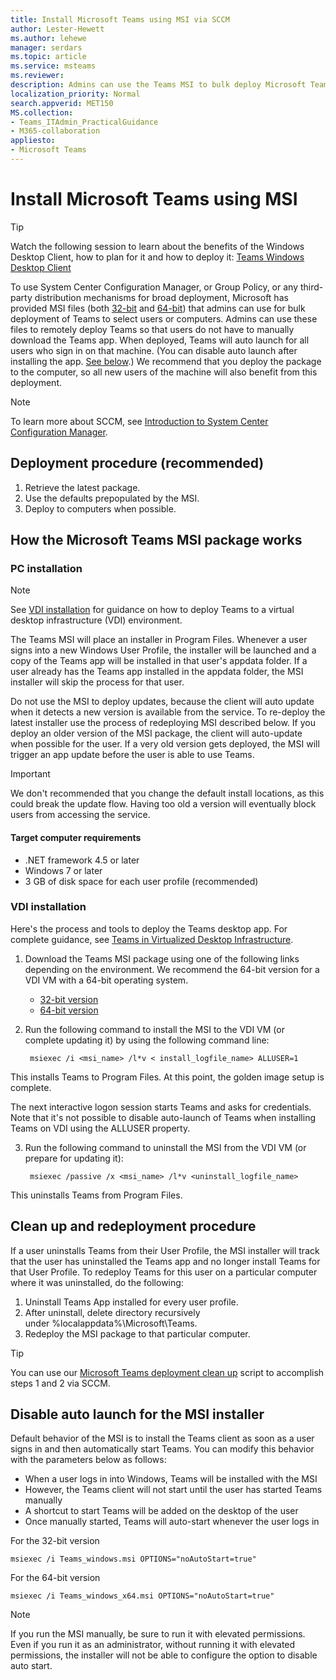 ```yaml
---
title: Install Microsoft Teams using MSI via SCCM
author: Lester-Hewett
ms.author: lehewe
manager: serdars
ms.topic: article
ms.service: msteams
ms.reviewer: 
description: Admins can use the Teams MSI to bulk deploy Microsoft Teams to select users or computers.
localization_priority: Normal
search.appverid: MET150
MS.collection: 
- Teams_ITAdmin_PracticalGuidance
- M365-collaboration
appliesto: 
- Microsoft Teams
---
```


Install Microsoft Teams using MSI
=================================

> [!Tip]
> Watch the following session to learn about the benefits of the Windows Desktop Client, how to plan for it and how to deploy it: [Teams Windows Desktop Client](https://aka.ms/teams-clients)

To use System Center Configuration Manager, or Group Policy, or any third-party distribution mechanisms for broad deployment, Microsoft has provided MSI files (both [32-bit](https://aka.ms/teams32bitmsi) and [64-bit](https://aka.ms/teams64bitmsi)) that admins can use for bulk deployment of Teams to select users or computers. Admins can use these files to remotely deploy Teams so that users do not have to manually download the Teams app. When deployed, Teams will auto launch for all users who sign in on that machine. (You can disable auto launch after installing the app. [See below](#disable-auto-lanuch-for-the-msi-installer).)
We recommend that you deploy the package to the computer, so all new users of the machine will also benefit from this deployment. 
 
> [!Note] 
> To learn more about SCCM, see [Introduction to System Center Configuration Manager](https://docs.microsoft.com/sccm/core/understand/introduction).

## Deployment procedure (recommended)
1. Retrieve the latest package.
2. Use the defaults prepopulated by the MSI.
3. Deploy to computers when possible.

## How the Microsoft Teams MSI package works

### PC installation

> [!Note] 
> See [VDI installation](#vdi-installation) for guidance on how to deploy Teams to a virtual desktop infrastructure (VDI) environment.

The Teams MSI will place an installer in Program Files. Whenever a user signs into a new Windows User Profile, the installer will be launched and a copy of the Teams app will be installed in that user's appdata folder. If a user already has the Teams app installed in the appdata folder, the MSI installer will skip the process for that user.

Do not use the MSI to deploy updates, because the client will auto update when it detects a new version is available from the service. To re-deploy the latest installer use the process of redeploying MSI described below. If you deploy an older version of the MSI package, the client will auto-update when possible for the user. If a very old version gets deployed, the MSI will trigger an app update before the user is able to use Teams. 

> [!Important] 
> We don't recommended that you change the default install locations, as this could break the update flow. Having too old a version will eventually block users from accessing the service. 

#### Target computer requirements

- .NET framework 4.5 or later
- Windows 7 or later
- 3 GB of disk space for each user profile (recommended)

### VDI installation

Here's the process and tools to deploy the Teams desktop app. For complete guidance, see [Teams in Virtualized Desktop Infrastructure](teams-in-vdi.md). 

1. Download the Teams MSI package using one of the following links depending on the environment. We recommend the 64-bit version for a VDI VM with a 64-bit operating system.

    - [32-bit version](https://teams.microsoft.com/downloads/desktopurl?env=production&plat=windows&download=true&managedInstaller=true)
    - [64-bit version](https://teams.microsoft.com/downloads/desktopurl?env=production&plat=windows&download=true&managedInstaller=true&arch=x64)

2. Run the following command to install the MSI to the VDI VM (or complete updating it) by using the following command line: 

        msiexec /i <msi_name> /l*v < install_logfile_name> ALLUSER=1 

This installs Teams to Program Files. At this point, the golden image setup is complete. 
 
The next interactive logon session starts Teams and asks for credentials. Note that it's not possible to disable auto-launch of Teams when installing Teams on VDI using the ALLUSER property. 

3. Run the following command to uninstall the MSI from the VDI VM (or prepare for updating it):

        msiexec /passive /x <msi_name> /l*v <uninstall_logfile_name> 

This uninstalls Teams from Program Files. 

## Clean up and redeployment procedure
If a user uninstalls Teams from their User Profile, the MSI installer will track that the user has uninstalled the Teams app and no longer install Teams for that User Profile. To redeploy Teams for this user on a particular computer where it was uninstalled, do the following:

1. Uninstall Teams App installed for every user profile. 
2. After uninstall, delete directory recursively under %localappdata%\Microsoft\Teams\. 
3. Redeploy the MSI package to that particular computer.

> [!TIP] 
> You can use our [Microsoft Teams deployment clean up](scripts/Powershell-script-teams-deployment-clean-up.md) script to accomplish steps 1 and 2 via SCCM. 	
					
## Disable auto launch for the MSI installer

Default behavior of the MSI is to install the Teams client as soon as a user signs in and then automatically start Teams. You can modify this behavior with the parameters below as follows:

- When a user logs in into Windows, Teams will be installed with the MSI
- However, the Teams client will not start until the user has started Teams manually
- A shortcut to start Teams will be added on the desktop of the user
- Once manually started, Teams will auto-start whenever the user logs in

For the 32-bit version
```
msiexec /i Teams_windows.msi OPTIONS="noAutoStart=true"
```
For the 64-bit version
```
msiexec /i Teams_windows_x64.msi OPTIONS="noAutoStart=true"
```
> [!Note] 
>  If you run the MSI manually, be sure to run it with elevated permissions. Even if you run it as an administrator, without running it with elevated permissions, the installer will not be able to configure the option to disable auto start.
